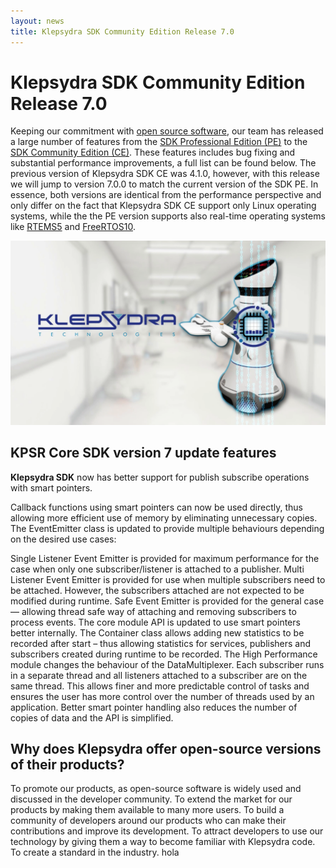 ```yaml
---
layout: news
title: Klepsydra SDK Community Edition Release 7.0
---
```


# Klepsydra SDK Community Edition Release 7.0

Keeping our commitment with [open source software](https://klepsydra.com/klepsydra-goes-open-source/), our team has released a large number of features from the [SDK Professional Edition (PE)](https://klepsydra.com/klepsydra-sdk-in-action-data-aggregation-demo/) to the [SDK Community Edition (CE)](http://www.klepsydra.org/). These features includes bug fixing and substantial performance improvements, a full list can be found below.
The previous version of Klepsydra SDK CE was 4.1.0, however, with this release we will jump to version 7.0.0 to match the current version of the SDK PE. In essence, both versions are identical from the performance perspective and only differ on the fact that Klepsydra SDK CE support only Linux operating systems, while the the PE version supports also real-time operating systems like [RTEMS5](https://www.rtems.org/) and [FreeRTOS10](https://www.freertos.org/).
 

![Klepsydra Robot](/images/klepsydra_robot.png) 

## KPSR Core SDK version 7 update features

**Klepsydra SDK** now has better support for publish subscribe operations with smart pointers.

Callback functions using smart pointers can now be used directly, thus allowing more efficient use of memory by eliminating unnecessary copies. The EventEmitter class is updated to provide multiple behaviours depending on the desired use cases:

Single Listener Event Emitter is provided for maximum performance for the case when only one subscriber/listener is attached to a publisher.
Multi Listener Event Emitter is provided for use when multiple subscribers need to be attached. However, the subscribers attached are not expected to be modified during runtime.
Safe Event Emitter is provided for the general case — allowing thread safe way of attaching and removing subscribers to process events.
The core module API is updated to use smart pointers better internally. The Container class allows adding new statistics to be recorded after start – thus allowing statistics for services, publishers and subscribers created during runtime to be recorded.
The High Performance module changes the behaviour of the DataMultiplexer. Each subscriber runs in a separate thread and all listeners attached to a subscriber are on the same thread. This allows finer and more predictable control of tasks and ensures the user has more control over the number of threads used by an application. Better smart pointer handling also reduces the number of copies of data and the API is simplified.
 

## Why does Klepsydra offer open-source versions of their products?
 
To promote our products, as open-source software is widely used and discussed in the developer community.
To extend the market for our products by making them available to many more users.
To build a community of developers around our products who can make their contributions and improve its development.
To attract developers to use our technology by giving them a way to become familiar with Klepsydra code.
To create a standard in the industry. hola


